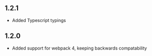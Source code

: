 ## 1.2.1
- Added Typescript typings

## 1.2.0
- Added support for webpack 4, keeping backwards compatability
